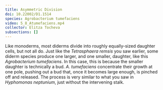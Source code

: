 ```yaml
---
title: Asymmetric Division
doi: 10.22002/D1.1514
species: Agrobacterium tumefaciens
video: 5_8_Atumefaciens.mp4
collector: Elitza Tocheva
subsections: []
---
```


Like monoderms, most diderms divide into roughly equally-sized daughter cells, but not all do. Just like the *Tetrasphaera remsis* you saw earlier, some diderm species produce one larger, and one smaller, daughter, like this *Agrobacterium tumefaciens*. In this case, this is because the smaller daughter is technically a bud. *A. tumefaciens* concentrate their growth at one pole, pushing out a bud that, once it becomes large enough, is pinched off and released. The process is very similar to what you saw in *Hyphomonas neptunium*, just without the intervening stalk.

